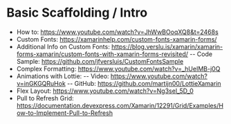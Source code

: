 # Basic Scaffolding / Intro

- How to: https://www.youtube.com/watch?v=JhWwBOoqXQ8&t=2468s
- Custom Fonts: https://xamarinhelp.com/custom-fonts-xamarin-forms/
- Additional Info on Custom Fonts: https://blog.verslu.is/xamarin/xamarin-forms-xamarin/custom-fonts-with-xamarin-forms-revisited/
-- Code Sample: https://github.com/jfversluis/CustomFontsSample
- Complex Formatting: https://www.youtube.com/watch?v=_hUeIMB-j0Q
- Animations with Lottie:
-- Video: https://www.youtube.com/watch?v=inGKGQRuHok
-- GitHub: https://github.com/martijn00/LottieXamarin
- Flex Layout: https://www.youtube.com/watch?v=Ng3sel_5D_0
- Pull to Refresh Grid: https://documentation.devexpress.com/Xamarin/12291/Grid/Examples/How-to-Implement-Pull-to-Refresh

